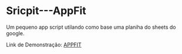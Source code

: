 # Sricpit---AppFit
Um pequeno app script utilando como base uma planiha do sheets do google.

Link de Demonstração: [APPFIT](https://script.google.com/macros/s/AKfycbzaHkLCEhKsQ3zvGKv5XGocQPHv7JKs6O47JpTi7ed2tETKnXFEdbFTLWRA8AqFMgHB3g/exec)

